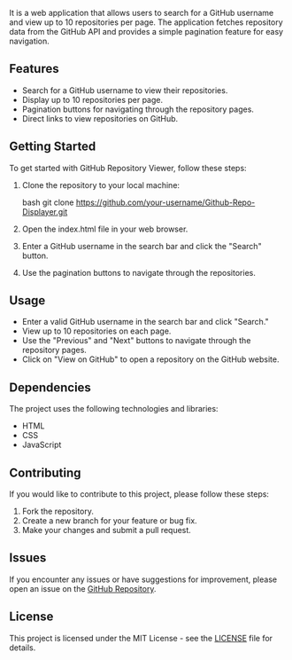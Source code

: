 
It is a web application that allows users to search for a GitHub username and view up to 10 repositories per page. The application fetches repository data from the GitHub API and provides a simple pagination feature for easy navigation.

## Features

- Search for a GitHub username to view their repositories.
- Display up to 10 repositories per page.
- Pagination buttons for navigating through the repository pages.
- Direct links to view repositories on GitHub.

## Getting Started

To get started with GitHub Repository Viewer, follow these steps:

1. Clone the repository to your local machine:

    bash
    git clone https://github.com/your-username/Github-Repo-Displayer.git
    

2. Open the index.html file in your web browser.

3. Enter a GitHub username in the search bar and click the "Search" button.

4. Use the pagination buttons to navigate through the repositories.

## Usage

- Enter a valid GitHub username in the search bar and click "Search."
- View up to 10 repositories on each page.
- Use the "Previous" and "Next" buttons to navigate through the repository pages.
- Click on "View on GitHub" to open a repository on the GitHub website.

## Dependencies

The project uses the following technologies and libraries:

- HTML
- CSS
- JavaScript

## Contributing

If you would like to contribute to this project, please follow these steps:

1. Fork the repository.
2. Create a new branch for your feature or bug fix.
3. Make your changes and submit a pull request.

## Issues

If you encounter any issues or have suggestions for improvement, please open an issue on the [GitHub Repository](https://github.com/your-username/github-repo-viewer/issues).

## License

This project is licensed under the MIT License - see the [LICENSE](LICENSE) file for details.
